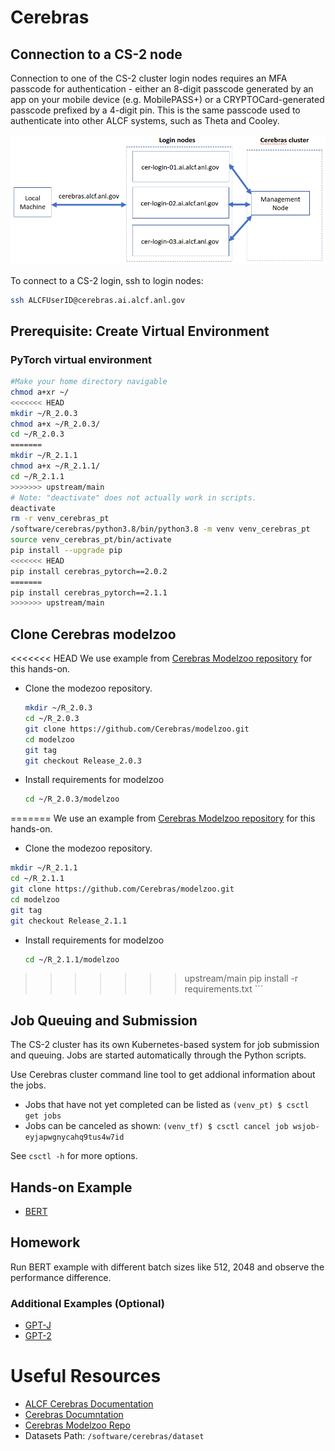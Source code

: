 # Cerebras 

## Connection to a CS-2 node

Connection to one of the CS-2 cluster login nodes requires an MFA passcode for authentication - either an 8-digit passcode generated by an app on your mobile device (e.g. MobilePASS+) or a CRYPTOCard-generated passcode prefixed by a 4-digit pin. This is the same passcode used to authenticate into other ALCF systems, such as Theta and Cooley.

![CS-2 connection diagram](./Cerebras_Wafer-Scale_Cluster_login_diagram.png)

To connect to a CS-2 login, ssh to login nodes:
```bash
ssh ALCFUserID@cerebras.ai.alcf.anl.gov
```

## Prerequisite: Create Virtual Environment 

### PyTorch virtual environment

```bash
#Make your home directory navigable
chmod a+xr ~/
<<<<<<< HEAD
mkdir ~/R_2.0.3
chmod a+x ~/R_2.0.3/
cd ~/R_2.0.3
=======
mkdir ~/R_2.1.1
chmod a+x ~/R_2.1.1/
cd ~/R_2.1.1
>>>>>>> upstream/main
# Note: "deactivate" does not actually work in scripts.
deactivate
rm -r venv_cerebras_pt
/software/cerebras/python3.8/bin/python3.8 -m venv venv_cerebras_pt
source venv_cerebras_pt/bin/activate
pip install --upgrade pip
<<<<<<< HEAD
pip install cerebras_pytorch==2.0.2
=======
pip install cerebras_pytorch==2.1.1
>>>>>>> upstream/main
```

## Clone Cerebras modelzoo

<<<<<<< HEAD
We use example from [Cerebras Modelzoo repository](https://github.com/Cerebras/modelzoo) for this hands-on. 

* Clone the modezoo repository.<br>
    ```bash
    mkdir ~/R_2.0.3
    cd ~/R_2.0.3
    git clone https://github.com/Cerebras/modelzoo.git
    cd modelzoo
    git tag
    git checkout Release_2.0.3
    
    ```
* Install requirements for modelzoo
    ```bash
    cd ~/R_2.0.3/modelzoo
=======
We use an example from [Cerebras Modelzoo repository](https://github.com/Cerebras/modelzoo) for this hands-on. 

* Clone the modezoo repository.<br>
```bash
mkdir ~/R_2.1.1
cd ~/R_2.1.1
git clone https://github.com/Cerebras/modelzoo.git
cd modelzoo
git tag
git checkout Release_2.1.1    
```
* Install requirements for modelzoo
    ```bash
    cd ~/R_2.1.1/modelzoo
>>>>>>> upstream/main
    pip install -r requirements.txt 
    ```

## Job Queuing and Submission

The CS-2 cluster has its own Kubernetes-based system for job submission and queuing. Jobs are started automatically through the Python scripts. 

Use Cerebras cluster command line tool to get addional information about the jobs.

* Jobs that have not yet completed can be listed as
    `(venv_pt) $ csctl get jobs`
* Jobs can be canceled as shown:
    `(venv_tf) $ csctl cancel job wsjob-eyjapwgnycahq9tus4w7id`

See `csctl -h` for more options.

## Hands-on Example

* [BERT](./bert-large.md)

## Homework

Run BERT example with different batch sizes like 512, 2048 and observe the performance difference.  

### Additional Examples (Optional)

* [GPT-J](./gptj.md)
* [GPT-2](./gpt2.md)

# Useful Resources 

* [ALCF Cerebras Documentation](https://docs.alcf.anl.gov/ai-testbed/cerebras/system-overview/)
* [Cerebras Documntation](https://docs.cerebras.net/en/latest/wsc/index.html)
* [Cerebras Modelzoo Repo](https://github.com/Cerebras/modelzoo/tree/main/modelzoo)
* Datasets Path: `/software/cerebras/dataset`
